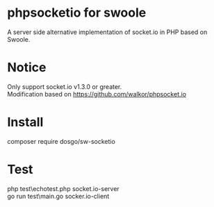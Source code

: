  # phpsocketio for swoole
  A server side alternative implementation of socket.io in PHP based on Swoole.
  
 # Notice
 Only support socket.io v1.3.0 or greater.  
 Modification based on https://github.com/walkor/phpsocket.io
 
# Install
composer require dosgo/sw-socketio

# Test
  php  test\echotest.php   socket.io-server   
  go run test\main.go   socker.io-client
  
  
  